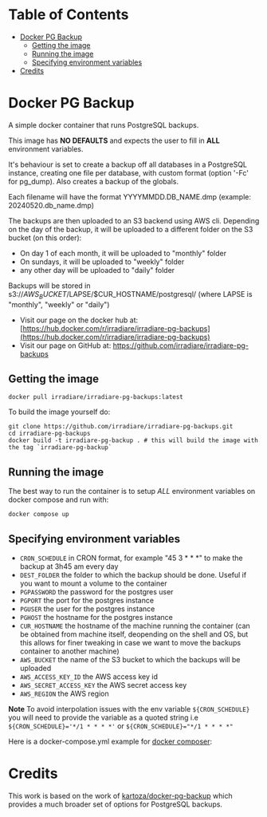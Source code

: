 # Table of Contents
* [Docker PG Backup](#docker-pg-backup)
   * [Getting the image](#getting-the-image)
   * [Running the image](#running-the-image)
   * [Specifying environment variables](#specifying-environment-variables)
* [Credits](#credits)

# Docker PG Backup

A simple docker container that runs PostgreSQL backups.

This image has **NO DEFAULTS** and expects the user to fill in **ALL** environment variables.

It's behaviour is set to create a backup off all databases in a PostgreSQL instance, creating one file per database, with custom format (option '-Fc' for pg_dump).
Also creates a backup of the globals.

Each filename will have the format YYYYMMDD.DB_NAME.dmp (example: 20240520.db_name.dmp)

The backups are then uploaded to an S3 backend using AWS cli. Depending on  the day of the backup, it will be uploaded to a different folder on the S3 bucket (on this order):
- On day 1 of each month, it will be uploaded to "monthly" folder
- On sundays, it will be uploaded to "weekly" folder
- any other day will be uploaded to "daily" folder

Backups will be stored in s3://$AWS_BUCKET/$LAPSE/$CUR_HOSTNAME/postgresql/ (where LAPSE is "monthly", "weekly" or "daily")

* Visit our page on the docker hub at: [https://hub.docker.com/r/irradiare/irradiare-pg-backups](https://hub.docker.com/r/irradiare/irradiare-pg-backups)
* Visit our page on GitHub at: https://github.com/irradiare/irradiare-pg-backups


## Getting the image


```
docker pull irradiare/irradiare-pg-backups:latest
```


To build the image yourself do:

```
git clone https://github.com/irradiare/irradiare-pg-backups.git
cd irradiare-pg-backups
docker build -t irradiare-pg-backup . # this will build the image with the tag `irradiare-pg-backup`
```

## Running the image

The best way to run the container is to setup *ALL* environment variables on docker compose and run with:

```
docker compose up
```

## Specifying environment variables

* `CRON_SCHEDULE` in CRON format, for example "45 3 * * *" to make the backup at 3h45 am every day
* `DEST_FOLDER` the folder to which the backup should be done. Useful if you want to mount a volume to the container
* `PGPASSWORD` the password for the postgres user
* `PGPORT` the port for the postgres instance
* `PGUSER` the user for the postgres instance
* `PGHOST` the hostname for the postgres instance
* `CUR_HOSTNAME` the hostname of the machine running the container (can be obtained from machine itself, deopending on the shell and OS, but this allows for finer tweaking in case we want to move the backups container to another machine)
* `AWS_BUCKET` the name of the S3 bucket to which the backups will be uploaded
* `AWS_ACCESS_KEY_ID` the AWS access key id
* `AWS_SECRET_ACCESS_KEY` the AWS secret access key
* `AWS_REGION` the AWS region


**Note** To avoid interpolation issues with the env variable `${CRON_SCHEDULE}` you will need to provide the variable as a quoted string i.e ```${CRON_SCHEDULE}='*/1 * * * *'``` or ```${CRON_SCHEDULE}="*/1 * * * *"```

Here is a docker-compose.yml example for [docker composer](https://github.com/irradiare/irradiare-pg-backups/blob/master/docker-compose.yml):


# Credits

This work is based on the work of [kartoza/docker-pg-backup](https://github.com/kartoza/docker-pg-backup/) which provides a much broader set of options for PostgreSQL backups.